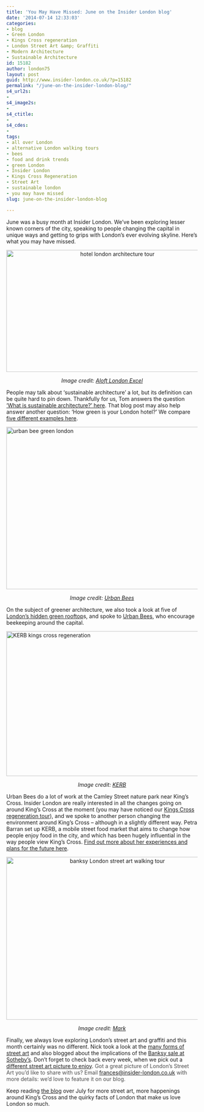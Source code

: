 ```yaml
---
title: 'You May Have Missed: June on the Insider London blog'
date: '2014-07-14 12:33:03'
categories:
- blog
- Green London
- Kings Cross regeneration
- London Street Art &amp; Graffiti
- Modern Architecture
- Sustainable Architecture
id: 15182
author: london75
layout: post
guid: http://www.insider-london.co.uk/?p=15182
permalink: "/june-on-the-insider-london-blog/"
s4_url2s:
- 
s4_image2s:
- 
s4_ctitle:
- 
s4_cdes:
- 
tags:
- all over London
- alternative London walking tours
- bees
- food and drink trends
- green London
- Insider London
- Kings Cross Regeneration
- Street Art
- sustainable london
- you may have missed
slug: june-on-the-insider-london-blog

---
```

June was a busy month at Insider London. We&#8217;ve been exploring lesser known corners of the city, speaking to people changing the capital in unique ways and getting to grips with London&#8217;s ever evolving skyline. Here&#8217;s what you may have missed.

<p style="text-align: center;">
  <a href="http://www.insider-london.co.uk/wp-content/uploads/2014/06/aloft-docklands.jpg"><img class="alignnone size-full wp-image-15052" src="http://www.insider-london.co.uk/wp-content/uploads/2014/06/aloft-docklands.jpg" alt="hotel london architecture tour" width="569" height="320" /></a>
</p>

<p style="text-align: center;">
  <em>Image credit: <a href="http://www.aloftlondonexcel.com/" target="_blank">Aloft London Excel</a></em>
</p>

People may talk about &#8216;sustainable architecture&#8217; a lot, but its definition can be quite hard to pin down. Thankfully for us, Tom answers the question <a href="http://www.insider-london.co.uk/2014/06/13/what-is-sustainable-architecture/" target="_blank">&#8216;What is sustainable architecture?&#8217; here</a>. That blog post may also help answer another question: &#8216;How green is your London hotel?&#8217; We compare <a href="http://www.insider-london.co.uk/2014/06/19/london-green-hotels/" target="_blank">five different examples here</a>.

[<img class="size-full wp-image-15091 aligncenter" src="http://www.insider-london.co.uk/wp-content/uploads/2014/06/urban-bees-installation.jpg" alt="urban bee green london" width="569" height="426" />](http://www.insider-london.co.uk/wp-content/uploads/2014/06/urban-bees-installation.jpg)

<p style="text-align: center;">
  <em>Image credit: <a href="http://www.urbanbees.co.uk/" target="_blank">Urban Bees</a></em>
</p>

On the subject of greener architecture, we also took a look at five of <a href="http://www.insider-london.co.uk/2014/06/11/london-rooftop-gardens/" target="_blank">London&#8217;s hidden green rooftop</a>s, and spoke to <a href="http://www.insider-london.co.uk/2014/06/27/urban-bees-interview/" target="_blank">Urban Bees</a>, who encourage beekeeping around the capital.

[<img class="size-full wp-image-15098 aligncenter" src="http://www.insider-london.co.uk/wp-content/uploads/2014/06/KERB-kings-cross-regeneration1.jpg" alt="KERB kings cross regeneration" width="569" height="380" />](http://www.insider-london.co.uk/wp-content/uploads/2014/06/KERB-kings-cross-regeneration1.jpg)

<p style="text-align: center;">
  <em>Image credit: <a href="http://www.kerbfood.com/" target="_blank">KERB</a></em>
</p>

Urban Bees do a lot of work at the Camley Street nature park near King&#8217;s Cross. Insider London are really interested in all the changes going on around King&#8217;s Cross at the moment (you may have noticed our <a href="http://www.insider-london.co.uk/kings-cross-innovation-tour/" target="_blank">Kings Cross regeneration tour</a>), and we spoke to another person changing the environment around King&#8217;s Cross &#8211; although in a slightly different way. Petra Barran set up KERB, a mobile street food market that aims to change how people enjoy food in the city, and which has been hugely influential in the way people view King&#8217;s Cross. <a href="http://www.insider-london.co.uk/2014/06/30/petra-barran-kerb-interview/" target="_blank">Find out more about her experiences and plans for the future here</a>.

<p style="text-align: center;">
  <a href="http://www.insider-london.co.uk/wp-content/uploads/2014/06/banksy-street-art-london.jpg"><img class="alignnone size-full wp-image-15073" src="http://www.insider-london.co.uk/wp-content/uploads/2014/06/banksy-street-art-london.jpg" alt="banksy London street art walking tour" width="569" height="427" /></a>
</p>

<p style="text-align: center;">
  <em>Image credit: <a href="https://www.flickr.com/photos/zerocrop/4842151604" target="_blank">Mark</a></em>
</p>

Finally, we always love exploring London&#8217;s street art and graffiti and this month certainly was no different. Nick took a look at the <a href="http://www.insider-london.co.uk/2014/06/06/the-many-forms-of-street-art/" target="_blank">many forms of street art</a> and also blogged about the implications of the <a href="http://www.insider-london.co.uk/2014/06/23/banksy-london-street-art/" target="_blank">Banksy sale at Sotheby&#8217;s</a>. Don&#8217;t forget to check back every week, when we pick out a <a href="http://www.insider-london.co.uk/?s=street+art+picture" target="_blank">different street art picture to enjoy</a>. <span style="color: #4d4d4d;">Got a great picture of London’s Street Art you’d like to share with us? Email </span><a id="yui_3_16_0_1_1402043296792_83087" style="color: #196ad4;" href="mailto:frances@insider-london.co.uk" target="_blank" rel="nofollow" shape="rect">frances@insider-london.co.uk</a><span style="color: #4d4d4d;"> with more details: we&#8217;d love to feature it on our blog. </span>

Keep reading <a href="http://www.insider-london.co.uk/blog/" target="_blank">the blog</a> over July for more street art, more happenings around King&#8217;s Cross and the quirky facts of London that make us love London so much.

&nbsp;